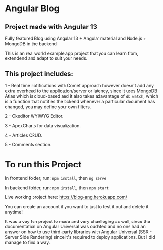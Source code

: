 # Angular Blog

## Project made with Angular 13

Fully featured Blog using Angular 13 + Angular material and Node.js + MongoDB in the backend

This is an real world example app project that you can learn from, extendend and adapt to suit your needs.

## This project includes:

1 -  Real time notifications with Comet approach however doesn't add any extra overhead to the application/server or latency, since it uses MongoDB Atlas which is cloud-based and it also takes adavantage of `db watch`, which is a function that notifies the bckend whenever a particular document has changed, you may define your own filters.

2 - Ckeditor WYIWYG Editor.

3 -  ApexCharts for data visualization.

4 - Articles CRUD.

5 - Comments section.


# To run this Project

In frontend folder, run: `npm install`, then `ng serve`

In backend folder, run: `npm install`, then `npm start`

Live working project here: https://blog-ang.herokuapp.com/ 

You can create an account if you want to just to test it out and delete it anytime!

It was a vey fun project to made and very chanlleging as well, since the documentation on Angular Universal was oudated and no one had an answer on how to use third-party libraries with Angular Universal (SSR - Server Side Rendering) since it's required to deploy applications. But I did manage to find a way.
